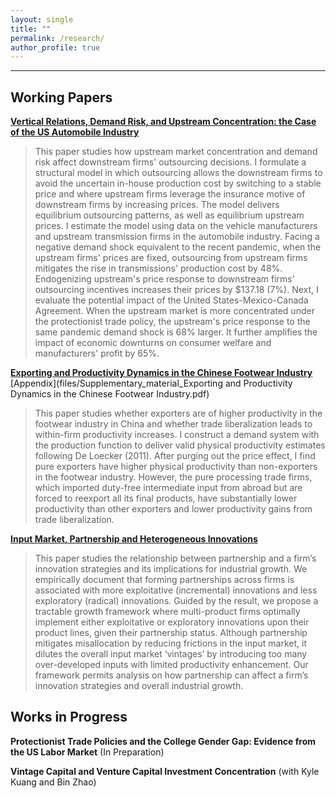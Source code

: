 ```yaml
---
layout: single
title: ""
permalink: /research/
author_profile: true
---
```

---
## Working Papers

**[Vertical Relations, Demand Risk, and Upstream Concentration: the Case of the US Automobile Industry](https://qinshu-xue.github.io/files/Qinshu_JMP_web.pdf)** 
>This paper studies how upstream market concentration and demand risk affect downstream firms' outsourcing decisions. I formulate a structural model in which outsourcing allows the downstream firms to avoid the uncertain in-house production cost by switching to a stable price and where upstream firms leverage the insurance motive of downstream firms by increasing prices. The model delivers equilibrium outsourcing patterns, as well as equilibrium upstream prices. I estimate the model using data on the vehicle manufacturers and upstream transmission firms in the automobile industry. Facing a negative demand shock equivalent to the recent pandemic, when the upstream firms' prices are fixed, outsourcing from upstream firms mitigates the rise in transmissions' production cost by 48%. Endogenizing upstream's price response to downstream firms' outsourcing incentives increases their prices by $137.18 (7%). Next, I evaluate the potential impact of the United States-Mexico-Canada Agreement. When the upstream market is more concentrated under the protectionist trade policy, the upstream's price response to the same pandemic demand shock is 68% larger. It further amplifies the impact of economic downturns on consumer welfare and manufacturers' profit by 65%.

**[Exporting and Productivity Dynamics in the Chinese Footwear Industry](files/Qinshu_footwear.pdf)**  [Appendix](files/Supplementary_material_Exporting and Productivity Dynamics in the Chinese Footwear Industry.pdf)
>This paper studies whether exporters are of higher productivity in the footwear industry in China and whether trade liberalization leads to within-firm productivity increases.  I construct a demand system with the production function to deliver valid physical productivity estimates following De Loecker (2011). After purging out the price effect, I find pure exporters have higher physical productivity than non-exporters in the footwear industry. However, the pure processing trade firms, which imported duty-free intermediate input from abroad but are forced to reexport all its final products, have substantially lower productivity than other exporters and lower productivity gains from trade liberalization.

**[Input Market, Partnership and Heterogeneous Innovations](files/XZ_input.pdf)** 
>This paper studies the relationship between partnership and a firm’s innovation strategies and its implications for industrial growth. We empirically document that forming partnerships across firms is associated with more exploitative (incremental) innovations and less exploratory (radical) innovations. Guided by the result, we propose a tractable growth framework where multi-product firms optimally implement either exploitative or exploratory innovations upon their product lines, given their partnership status. Although partnership mitigates misallocation by reducing frictions in the input market, it dilutes the overall input market ‘vintages’ by introducing too many over-developed inputs with limited productivity enhancement. Our framework permits analysis on how partnership can affect a firm’s innovation strategies and overall industrial growth.

## Works in Progress

**Protectionist Trade Policies and the College Gender Gap: Evidence from the US Labor Market** (In Preparation) 


**Vintage Capital and Venture Capital Investment Concentration** (with Kyle Kuang and Bin Zhao)
